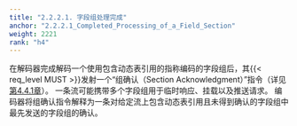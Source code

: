 ```yaml
---
title: "2.2.2.1. 字段组处理完成"
anchor: "2.2.2.1_Completed_Processing_of_a_Field_Section"
weight: 2221
rank: "h4"
---
```


在解码器完成解码一个使用包含动态表引用的指称编码的字段组后，其{{< req_level MUST >}}发射一个“组确认（Section Acknowledgment）”指令（详见[第4.4.1章]()）。
一条流可能携带多个字段组用于临时响应、挂载以及推送请求。
编码器将组确认指令解释为一条对给定流上包含动态表引用且未得到确认的字段组中最先发送的字段组的确认。
